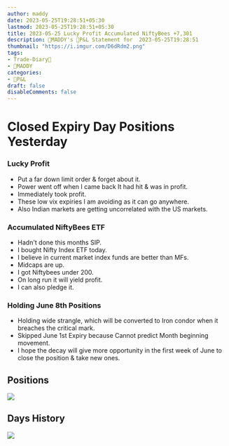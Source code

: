 ```yaml
---
author: maddy
date: 2023-05-25T19:28:51+05:30
lastmod: 2023-05-25T19:28:51+05:30
title: 2023-05-25 Lucky Profit Accumulated NiftyBees +7,301
description: 🧔MADDY's 💸P&L Statement for  2023-05-25T19:28:51 
thumbnail: "https://i.imgur.com/D6dRdm2.png"
tags:
- Trade-Diary📗
- 🧔MADDY
categories: 
- 💸P&L
draft: false
disableComments: false
---
```

# Closed Expiry Day Positions Yesterday

### Lucky Profit

- Put a far down limit order & forget about it.
- Power went off when I came back It had hit & was in profit.
- Immediately took profit.
- These low vix expiries I am avoiding as it can go anywhere.
- Also Indian markets are getting uncorrelated with the US markets.

### Accumulated NiftyBees ETF

- Hadn't done this months SIP.
- I bought Nifty Index ETF today.
- I believe in current market index funds are better than MFs.
- Midcaps are up.
- I got Niftybees under 200.
- On long run it will yield profit.
- I can also pledge it.

### Holding June 8th Positions

- Holding wide strangle, which will be converted to Iron condor when it breaches the critical mark.
- Skipped June 1st Expiry because Cannot predict Month beginning movement.
- I hope the decay will give more opportunity in the first week of June to close the position & take new ones.

## Positions

![](https://i.imgur.com/D6dRdm2.png)

## Days History

![](https://i.imgur.com/WudR1rI.png)
